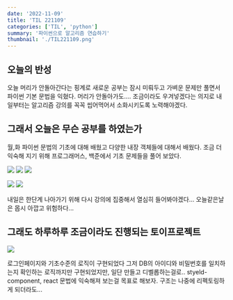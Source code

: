 ```yaml
---
date: '2022-11-09'
title: 'TIL 221109'
categories: ['TIL', 'python']
summary: '파이썬으로 알고리즘 연습하기'
thumbnail: './TIL221109.png'
---
```


## 오늘의 반성

오늘 머리가 안돌아간다는 핑계로 새로운 공부는 잠시 미뤄두고 가벼운 문제만 풀면서 파이썬 기본 문법을 익혔다.
머리가 안돌아가도.... 조금이라도 우겨넣겠다는 의지로 내일부터는 알고리즘 강의를 꼭꼭 씹어먹어서 소화시키도록 노력해야겠다.

## 그래서 오늘은 무슨 공부를 하였는가

월,화 파이썬 문법의 기초에 대해 배웠고 다양한 내장 객체들에 대해서 배웠다.
조금 더 익숙해 지기 위해 프로그래머스, 백준에서 기초 문제들을 풀어 보았다.

![](https://velog.velcdn.com/images/jeremy-kr/post/be146f82-7660-41a1-a40c-b35e5a825744/image.png)
![](https://velog.velcdn.com/images/jeremy-kr/post/1cb53768-4be5-4002-a0e8-971cf88fa4e9/image.png)
![](https://velog.velcdn.com/images/jeremy-kr/post/355639e3-a080-4161-bc5c-3c0b5ce4bf63/image.png)

![](https://velog.velcdn.com/images/jeremy-kr/post/52b2eb23-ab05-458c-9542-f3d6fdc0be40/image.png)
![](https://velog.velcdn.com/images/jeremy-kr/post/d66caab2-99b2-42f6-994b-f60af09bd290/image.png)

내일은 한단계 나아가기 위해 다시 강의에 집중해서 열심히 들어봐야겠다... 오늘같은날은 몹시 아깝고 위험하다...

## 그래도 하루하루 조금이라도 진행되는 토이프로젝트

![](https://velog.velcdn.com/images/jeremy-kr/post/8fabc765-310d-430a-830b-acc51b9fa967/image.png)

로그인페이지와 기초수준의 로직이 구현되었다
그저 DB의 아이디와 비밀번호를 일치하는지 확인하는 로직까지만 구현되었지만, 일단 만들고 디벨롭하는걸로..
styeld-component, react 문법에 익숙해져 보는걸 목표로 해보자.
구조는 나중에 리펙토링하게 되더라도...
